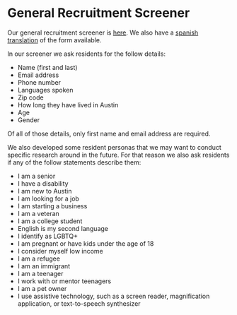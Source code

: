 # General Recruitment Screener

Our general recruitment screener is [here](https://docs.google.com/forms/d/e/1FAIpQLScEZa1kZM6Agyibq5L3y9JnFsV6hfNOaaSu8hq9FAPUnlmwqQ/viewform?usp=sf_link). We also have a [spanish translation](https://docs.google.com/forms/d/e/1FAIpQLSfjG1wxPhaj2tD-2mBk_8UKDMQ4MUW7VPjzLzQQEDC6SpNY7w/viewform?usp=sf_link) of the form available. 

In our screener we ask residents for the follow details:

* Name \(first and last\)
* Email address
* Phone number
* Languages spoken
* Zip code
* How long they have lived in Austin
* Age 
* Gender

Of all of those details, only first name and email address are required.

We also developed some resident personas that we may want to conduct specific research around in the future. For that reason we also ask residents if any of the follow statements describe them:

* I am a senior
* I have a disability
* I am new to Austin
* I am looking for a job
* I am starting a business
* I am a veteran
* I am a college student
* English is my second language
* I identify as LGBTQ+
* I am pregnant or have kids under the age of 18
* I consider myself low income
* I am a refugee
* I am an immigrant
* I am a teenager
* I work with or mentor teenagers
* I am a pet owner
* I use assistive technology, such as a screen reader, magnification application, or text-to-speech synthesizer



